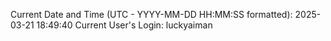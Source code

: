 Current Date and Time (UTC - YYYY-MM-DD HH:MM:SS formatted): 2025-03-21 18:49:40
Current User's Login: luckyaiman
